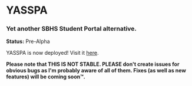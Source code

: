 # YASSPA

### Yet another SBHS Student Portal alternative.

**Status:** Pre-Alpha

YASSPA is now deployed! Visit it [here](https://yasspa.vercel.app/). 

**Please note that THIS IS NOT STABLE. PLEASE don't create issues for obvious bugs as I'm probably aware of all of them. Fixes (as well as new features) will be coming soon&trade;.**

